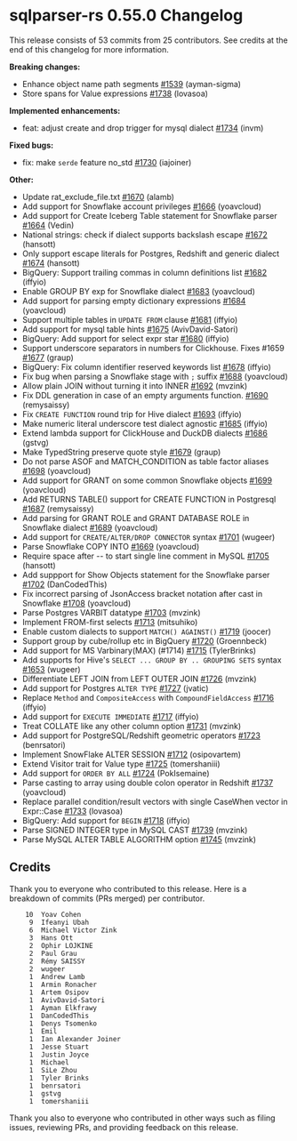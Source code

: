 <!--
Licensed to the Apache Software Foundation (ASF) under one
or more contributor license agreements.  See the NOTICE file
distributed with this work for additional information
regarding copyright ownership.  The ASF licenses this file
to you under the Apache License, Version 2.0 (the
"License"); you may not use this file except in compliance
with the License.  You may obtain a copy of the License at

  http://www.apache.org/licenses/LICENSE-2.0

Unless required by applicable law or agreed to in writing,
software distributed under the License is distributed on an
"AS IS" BASIS, WITHOUT WARRANTIES OR CONDITIONS OF ANY
KIND, either express or implied.  See the License for the
specific language governing permissions and limitations
under the License.
-->

# sqlparser-rs 0.55.0 Changelog

This release consists of 53 commits from 25 contributors. See credits at the end of this changelog for more information.

**Breaking changes:**

- Enhance object name path segments [#1539](https://github.com/apache/datafusion-sqlparser-rs/pull/1539) (ayman-sigma)
- Store spans for Value expressions [#1738](https://github.com/apache/datafusion-sqlparser-rs/pull/1738) (lovasoa)

**Implemented enhancements:**

- feat: adjust create and drop trigger for mysql dialect [#1734](https://github.com/apache/datafusion-sqlparser-rs/pull/1734) (invm)

**Fixed bugs:**

- fix: make `serde` feature no_std [#1730](https://github.com/apache/datafusion-sqlparser-rs/pull/1730) (iajoiner)

**Other:**

- Update rat_exclude_file.txt [#1670](https://github.com/apache/datafusion-sqlparser-rs/pull/1670) (alamb)
- Add support for Snowflake account privileges [#1666](https://github.com/apache/datafusion-sqlparser-rs/pull/1666) (yoavcloud)
- Add support for Create Iceberg Table statement for Snowflake parser [#1664](https://github.com/apache/datafusion-sqlparser-rs/pull/1664) (Vedin)
- National strings: check if dialect supports backslash escape [#1672](https://github.com/apache/datafusion-sqlparser-rs/pull/1672) (hansott)
- Only support escape literals for Postgres, Redshift and generic dialect [#1674](https://github.com/apache/datafusion-sqlparser-rs/pull/1674) (hansott)
- BigQuery: Support trailing commas in column definitions list [#1682](https://github.com/apache/datafusion-sqlparser-rs/pull/1682) (iffyio)
- Enable GROUP BY exp for Snowflake dialect [#1683](https://github.com/apache/datafusion-sqlparser-rs/pull/1683) (yoavcloud)
- Add support for parsing empty dictionary expressions [#1684](https://github.com/apache/datafusion-sqlparser-rs/pull/1684) (yoavcloud)
- Support multiple tables in `UPDATE FROM` clause [#1681](https://github.com/apache/datafusion-sqlparser-rs/pull/1681) (iffyio)
- Add support for mysql table hints [#1675](https://github.com/apache/datafusion-sqlparser-rs/pull/1675) (AvivDavid-Satori)
- BigQuery: Add support for select expr star [#1680](https://github.com/apache/datafusion-sqlparser-rs/pull/1680) (iffyio)
- Support underscore separators in numbers for Clickhouse. Fixes #1659 [#1677](https://github.com/apache/datafusion-sqlparser-rs/pull/1677) (graup)
- BigQuery: Fix column identifier reserved keywords list [#1678](https://github.com/apache/datafusion-sqlparser-rs/pull/1678) (iffyio)
- Fix bug when parsing a Snowflake stage with `;` suffix [#1688](https://github.com/apache/datafusion-sqlparser-rs/pull/1688) (yoavcloud)
- Allow plain JOIN without turning it into INNER [#1692](https://github.com/apache/datafusion-sqlparser-rs/pull/1692) (mvzink)
- Fix DDL generation in case of an empty arguments function. [#1690](https://github.com/apache/datafusion-sqlparser-rs/pull/1690) (remysaissy)
- Fix `CREATE FUNCTION` round trip for Hive dialect [#1693](https://github.com/apache/datafusion-sqlparser-rs/pull/1693) (iffyio)
- Make numeric literal underscore test dialect agnostic [#1685](https://github.com/apache/datafusion-sqlparser-rs/pull/1685) (iffyio)
- Extend lambda support for ClickHouse and DuckDB dialects [#1686](https://github.com/apache/datafusion-sqlparser-rs/pull/1686) (gstvg)
- Make TypedString preserve quote style [#1679](https://github.com/apache/datafusion-sqlparser-rs/pull/1679) (graup)
- Do not parse ASOF and MATCH_CONDITION as table factor aliases [#1698](https://github.com/apache/datafusion-sqlparser-rs/pull/1698) (yoavcloud)
- Add support for GRANT on some common Snowflake objects [#1699](https://github.com/apache/datafusion-sqlparser-rs/pull/1699) (yoavcloud)
- Add RETURNS TABLE() support for CREATE FUNCTION in Postgresql [#1687](https://github.com/apache/datafusion-sqlparser-rs/pull/1687) (remysaissy)
- Add parsing for GRANT ROLE and GRANT DATABASE ROLE in Snowflake dialect [#1689](https://github.com/apache/datafusion-sqlparser-rs/pull/1689) (yoavcloud)
- Add support for `CREATE/ALTER/DROP CONNECTOR` syntax [#1701](https://github.com/apache/datafusion-sqlparser-rs/pull/1701) (wugeer)
- Parse Snowflake COPY INTO <location> [#1669](https://github.com/apache/datafusion-sqlparser-rs/pull/1669) (yoavcloud)
- Require space after -- to start single line comment in MySQL [#1705](https://github.com/apache/datafusion-sqlparser-rs/pull/1705) (hansott)
- Add suppport for Show Objects statement for the Snowflake parser [#1702](https://github.com/apache/datafusion-sqlparser-rs/pull/1702) (DanCodedThis)
- Fix incorrect parsing of JsonAccess bracket notation after cast in Snowflake [#1708](https://github.com/apache/datafusion-sqlparser-rs/pull/1708) (yoavcloud)
- Parse Postgres VARBIT datatype [#1703](https://github.com/apache/datafusion-sqlparser-rs/pull/1703) (mvzink)
- Implement FROM-first selects [#1713](https://github.com/apache/datafusion-sqlparser-rs/pull/1713) (mitsuhiko)
- Enable custom dialects to support `MATCH() AGAINST()` [#1719](https://github.com/apache/datafusion-sqlparser-rs/pull/1719) (joocer)
- Support group by cube/rollup etc in BigQuery [#1720](https://github.com/apache/datafusion-sqlparser-rs/pull/1720) (Groennbeck)
- Add support for MS Varbinary(MAX) (#1714) [#1715](https://github.com/apache/datafusion-sqlparser-rs/pull/1715) (TylerBrinks)
- Add supports for Hive's `SELECT ... GROUP BY .. GROUPING SETS` syntax [#1653](https://github.com/apache/datafusion-sqlparser-rs/pull/1653) (wugeer)
- Differentiate LEFT JOIN from LEFT OUTER JOIN [#1726](https://github.com/apache/datafusion-sqlparser-rs/pull/1726) (mvzink)
- Add support for Postgres `ALTER TYPE` [#1727](https://github.com/apache/datafusion-sqlparser-rs/pull/1727) (jvatic)
- Replace `Method` and `CompositeAccess` with `CompoundFieldAccess` [#1716](https://github.com/apache/datafusion-sqlparser-rs/pull/1716) (iffyio)
- Add support for `EXECUTE IMMEDIATE` [#1717](https://github.com/apache/datafusion-sqlparser-rs/pull/1717) (iffyio)
- Treat COLLATE like any other column option [#1731](https://github.com/apache/datafusion-sqlparser-rs/pull/1731) (mvzink)
- Add support for PostgreSQL/Redshift geometric operators [#1723](https://github.com/apache/datafusion-sqlparser-rs/pull/1723) (benrsatori)
- Implement SnowFlake ALTER SESSION [#1712](https://github.com/apache/datafusion-sqlparser-rs/pull/1712) (osipovartem)
- Extend Visitor trait for Value type [#1725](https://github.com/apache/datafusion-sqlparser-rs/pull/1725) (tomershaniii)
- Add support for `ORDER BY ALL` [#1724](https://github.com/apache/datafusion-sqlparser-rs/pull/1724) (PokIsemaine)
- Parse casting to array using double colon operator in Redshift [#1737](https://github.com/apache/datafusion-sqlparser-rs/pull/1737) (yoavcloud)
- Replace parallel condition/result vectors with single CaseWhen vector in Expr::Case [#1733](https://github.com/apache/datafusion-sqlparser-rs/pull/1733) (lovasoa)
- BigQuery: Add support for `BEGIN` [#1718](https://github.com/apache/datafusion-sqlparser-rs/pull/1718) (iffyio)
- Parse SIGNED INTEGER type in MySQL CAST [#1739](https://github.com/apache/datafusion-sqlparser-rs/pull/1739) (mvzink)
- Parse MySQL ALTER TABLE ALGORITHM option [#1745](https://github.com/apache/datafusion-sqlparser-rs/pull/1745) (mvzink)

## Credits

Thank you to everyone who contributed to this release. Here is a breakdown of commits (PRs merged) per contributor.

```
    10	Yoav Cohen
     9	Ifeanyi Ubah
     6	Michael Victor Zink
     3	Hans Ott
     2	Ophir LOJKINE
     2	Paul Grau
     2	Rémy SAISSY
     2	wugeer
     1	Andrew Lamb
     1	Armin Ronacher
     1	Artem Osipov
     1	AvivDavid-Satori
     1	Ayman Elkfrawy
     1	DanCodedThis
     1	Denys Tsomenko
     1	Emil
     1	Ian Alexander Joiner
     1	Jesse Stuart
     1	Justin Joyce
     1	Michael
     1	SiLe Zhou
     1	Tyler Brinks
     1	benrsatori
     1	gstvg
     1	tomershaniii
```

Thank you also to everyone who contributed in other ways such as filing issues, reviewing PRs, and providing feedback on this release.

